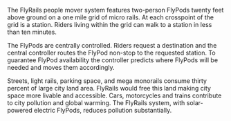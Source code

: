 The FlyRails people mover system features two-person FlyPods twenty feet above ground on a one mile grid of micro rails.  At each crosspoint of the grid is a station.  Riders living within the grid can walk to a station in less than ten minutes.

The FlyPods are centrally controlled.  Riders request a destination and the central controller routes the FlyPod non-stop to the requested station.  To guarantee FlyPod availability the controller predicts where FlyPods will be needed and moves them accordingly.

Streets, light rails, parking space, and mega monorails consume thirty percent of large city land area.  FlyRails would free this land making city space more livable and accessible.  Cars, motorcycles and trains contribute to city pollution and global warming.  The FlyRails system, with solar-powered electric FlyPods, reduces pollution substantially.
